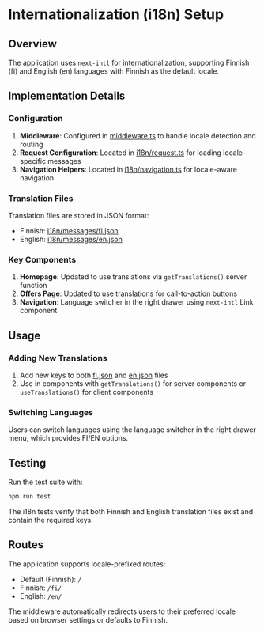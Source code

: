 # Internationalization (i18n) Setup

## Overview

The application uses `next-intl` for internationalization, supporting Finnish (fi) and English (en) languages with Finnish as the default locale.

## Implementation Details

### Configuration

1. **Middleware**: Configured in [middleware.ts](file:///Users/cenkyakinlar/Documents/Dokumentit%20–%20CenkAir%20-%20MacBook%20Air/DREAMWEAVER/FOODAI/middleware.ts) to handle locale detection and routing
2. **Request Configuration**: Located in [i18n/request.ts](file:///Users/cenkyakinlar/Documents/Dokumentit%20–%20CenkAir%20-%20MacBook%20Air/DREAMWEAVER/FOODAI/i18n/request.ts) for loading locale-specific messages
3. **Navigation Helpers**: Located in [i18n/navigation.ts](file:///Users/cenkyakinlar/Documents/Dokumentit%20–%20CenkAir%20-%20MacBook%20Air/DREAMWEAVER/FOODAI/i18n/navigation.ts) for locale-aware navigation

### Translation Files

Translation files are stored in JSON format:
- Finnish: [i18n/messages/fi.json](file:///Users/cenkyakinlar/Documents/Dokumentit%20–%20CenkAir%20-%20MacBook%20Air/DREAMWEAVER/FOODAI/i18n/messages/fi.json)
- English: [i18n/messages/en.json](file:///Users/cenkyakinlar/Documents/Dokumentit%20–%20CenkAir%20-%20MacBook%20Air/DREAMWEAVER/FOODAI/i18n/messages/en.json)

### Key Components

1. **Homepage**: Updated to use translations via `getTranslations()` server function
2. **Offers Page**: Updated to use translations for call-to-action buttons
3. **Navigation**: Language switcher in the right drawer using `next-intl` Link component

## Usage

### Adding New Translations

1. Add new keys to both [fi.json](file:///Users/cenkyakinlar/Documents/Dokumentit%20–%20CenkAir%20-%20MacBook%20Air/DREAMWEAVER/FOODAI/i18n/messages/fi.json) and [en.json](file:///Users/cenkyakinlar/Documents/Dokumentit%20–%20CenkAir%20-%20MacBook%20Air/DREAMWEAVER/FOODAI/i18n/messages/en.json) files
2. Use in components with `getTranslations()` for server components or `useTranslations()` for client components

### Switching Languages

Users can switch languages using the language switcher in the right drawer menu, which provides FI/EN options.

## Testing

Run the test suite with:
```bash
npm run test
```

The i18n tests verify that both Finnish and English translation files exist and contain the required keys.

## Routes

The application supports locale-prefixed routes:
- Default (Finnish): `/`
- Finnish: `/fi/`
- English: `/en/`

The middleware automatically redirects users to their preferred locale based on browser settings or defaults to Finnish.